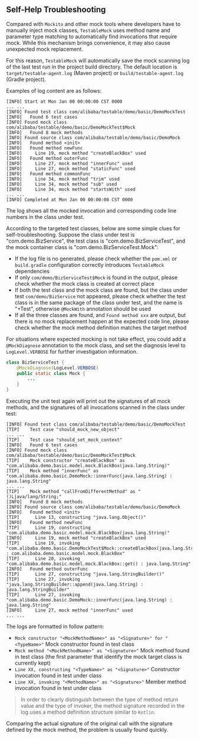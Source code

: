 Self-Help Troubleshooting
---

Compared with `Mockito` and other mock tools where developers have to manually inject mock classes, `TestableMock` uses method name and parameter type matching to automatically find invocations that require mock. While this mechanism brings convenience, it may also cause unexpected mock replacement.

For this reason, `TestableMock` will automatically save the mock scanning log of the last test run in the project build directory. The default location is `target/testable-agent.log` (Maven project) or `build/testable-agent.log` (Gradle project).

Examples of log content are as follows:

```text
[INFO] Start at Mon Jan 00 00:00:00 CST 0000
... ...
[INFO] Found test class com/alibaba/testable/demo/basic/DemoMockTest
[INFO]   Found 6 test cases
[INFO] Found mock class com/alibaba/testable/demo/basic/DemoMockTest$Mock
[INFO]   Found 8 mock methods
[INFO] Found source class com/alibaba/testable/demo/basic/DemoMock
[INFO]   Found method <init>
[INFO]   Found method newFunc
[INFO]     Line 19, mock method "createBlackBox" used
[INFO]   Found method outerFunc
[INFO]     Line 27, mock method "innerFunc" used
[INFO]     Line 27, mock method "staticFunc" used
[INFO]   Found method commonFunc
[INFO]     Line 34, mock method "trim" used
[INFO]     Line 34, mock method "sub" used
[INFO]     Line 34, mock method "startsWith" used
... ...
[INFO] Completed at Mon Jan 00 00:00:00 CST 0000
```

The log shows all the mocked invocation and corresponding code line numbers in the class under test.

According to the targeted test classes, below are some simple clues for self-troubleshooting. Suppose the class under test is "com.demo.BizService", the test class is "com.demo.BizServiceTest", and the mock container class is "com.demo.BizServiceTest.Mock":

- If the log file is no generated, please check whether the `pom.xml` or `build.gradle` configuration correctly introduces `TestableMock` dependencies
- If only `com/demo/BizServiceTest$Mock` is found in the output, please check whether the mock class is created at correct place
- If both the test class and the mock class are found, but the class under test `com/demo/BizService` not appeared, please check whether the test class is in the same package of the class under test, and the name is "<ClassUnderTest>+Test", otherwise `@MockWith` annotation should be used
- If all the three classes are found, and `Found method xxx` are output, but there is no mock replacement happen at the expected code line, please check whether the mock method definition matches the target method

For situations where expected mocking is not take effect, you could add a `@MockDiagnose` annotation to the mock class, and set the diagnosis level to `LogLevel.VERBOSE` for further investigation information.

```java
class BizServiceTest {
    @MockDiagnose(LogLevel.VERBOSE)
    public static class Mock {
        ...
    }
}
```

Executing the unit test again will print out the signatures of all mock methods, and the signatures of all invocations scanned in the class under test:

```text
[INFO] Found test class com/alibaba/testable/demo/basic/DemoMockTest
[TIP]    Test case "should_mock_new_object"
... ...
[TIP]    Test case "should_set_mock_context"
[INFO]   Found 6 test cases
[INFO] Found mock class com/alibaba/testable/demo/basic/DemoMockTest$Mock
[TIP]    Mock constructor "createBlackBox" as "com.alibaba.demo.basic.model.mock.BlackBox(java.lang.String)"
[TIP]    Mock method "innerFunc" as "com.alibaba.demo.basic.DemoMock::innerFunc(java.lang.String) : java.lang.String"
... ...
[TIP]    Mock method "callFromDifferentMethod" as "()Ljava/lang/String;"
[INFO]   Found 8 mock methods
[INFO] Found source class com/alibaba/testable/demo/basic/DemoMock
[INFO]   Found method <init>
[TIP]      Line 13, constructing "java.lang.Object()"
[INFO]   Found method newFunc
[TIP]      Line 19, constructing "com.alibaba.demo.basic.model.mock.BlackBox(java.lang.String)"
[INFO]     Line 19, mock method "createBlackBox" used
[TIP]      Line 19, invoking "com.alibaba.demo.basic.DemoMockTest$Mock::createBlackBox(java.lang.String) : com.alibaba.demo.basic.model.mock.BlackBox"
[TIP]      Line 20, invoking "com.alibaba.demo.basic.model.mock.BlackBox::get() : java.lang.String"
[INFO]   Found method outerFunc
[TIP]      Line 27, constructing "java.lang.StringBuilder()"
[TIP]      Line 27, invoking "java.lang.StringBuilder::append(java.lang.String) : java.lang.StringBuilder"
[TIP]      Line 27, invoking "com.alibaba.demo.basic.DemoMock::innerFunc(java.lang.String) : java.lang.String"
[INFO]     Line 27, mock method "innerFunc" used
... ...
```

The logs are formatted in follow pattern:

- `Mock constructor "<MockMethodName>" as "<Signature>" for "<TypeName>"` Mock constructor found in test class
- `Mock method "<MockMethodName>" as "<Signature>"` Mock method found in test class (the first parameter that identify the mock target class is currently kept)
- `Line XX, constructing "<TypeName>" as "<Signature>"` Constructor invocation found in test under class
- `Line XX, invoking "<MethodName>" as "<Signature>"` Member method invocation found in test under class

> In order to clearly distinguish between the type of method return value and the type of invoker, the method signature recorded in the log uses a method definition structure similar to `Kotlin`.

Comparing the actual signature of the original call with the signature defined by the mock method, the problem is usually found quickly.

